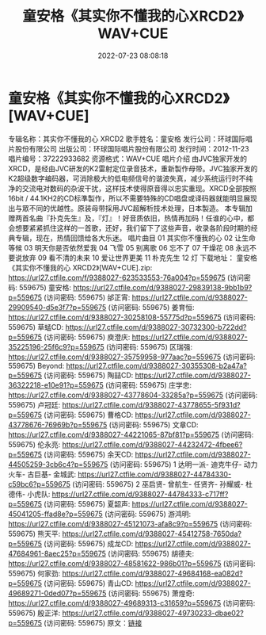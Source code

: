﻿---
title: 童安格《其实你不懂我的心XRCD2》WAV+CUE
date: 2022-07-23 08:08:18
categories: 合集系列
tags: 华语中文
---
# 童安格《其实你不懂我的心XRCD2》[WAV+CUE]

专辑名称：其实你不懂我的心
XRCD2
歌手姓名：童安格
发行公司：环球国际唱片股份有限公司
出版公司：环球国际唱片股份有限公司
发行时间：2012-11-23
唱片编号：37222933682
资源格式：WAV+CUE
唱片介绍
由JVC独家开发的XRCD，是经由JVC研发的K2雷射定位录音技术，重新製作母带。JVC独家开发的K2超级数字编码器，可消除极大的低电频信号的谐波失真，减少系统运行时不纯净的交流电对数码的杂波干扰，这样技术使得原音得以忠实重现。XRCD全部按照16bit
/
44.1KH2的CD标準製作，所以不需要特殊的CD唱盘或译码器就能明显展现出与眾不同的优越性。原装母带採用JVC超解析技术处理，日本製造。
本专辑加赠两首名曲『扑克先生』及，『灯』！好音质依旧，热情再加码！任谁的心中，都会想要紧紧抓住这样的一首歌，还好，我们留下了这些声音，收录各阶段时期的经典专辑，现在，热情回馈给各大乐迷。
唱片曲目
01 其实你不懂我的心
02 让生命等候
03 明天你是否依然爱我
04 飞雪
05 别离歌
06 忘不了
07 干燥花
08 永远不要说放弃
09 看不清的未来
10 爱让世界更美
11 朴克先生
12 灯
下载地址：
童安格《其实你不懂我的心 XRCD2》[WAV+CUE].zip: https://url27.ctfile.com/f/9388027-623533553-76a004?p=559675
(访问密码: 559675)
童安格: https://url27.ctfile.com/d/9388027-29839138-9bb1b9?p=559675
(访问密码: 559675)
邰正宵: https://url27.ctfile.com/d/9388027-29909540-d5e3f7?p=559675
(访问密码: 559675)
姜育恒: https://url27.ctfile.com/d/9388027-30258108-55775d?p=559675
(访问密码: 559675)
草蜢CD: https://url27.ctfile.com/d/9388027-30732300-b722dd?p=559675
(访问密码: 559675)
庾澄庆: https://url27.ctfile.com/d/9388027-35225196-25f6c9?p=559675
(访问密码: 559675)
区瑞强: https://url27.ctfile.com/d/9388027-35759958-977aac?p=559675
(访问密码: 559675)
Beyond: https://url27.ctfile.com/d/9388027-30355308-b2a47a?p=559675
(访问密码: 559675)
陶喆CD: https://url27.ctfile.com/d/9388027-36322218-e10e91?p=559675
(访问密码: 559675)
庄学忠: https://url27.ctfile.com/d/9388027-43778604-33285a?p=559675
(访问密码: 559675)
卢冠廷: https://url27.ctfile.com/d/9388027-43778655-5f931d?p=559675
(访问密码: 559675)
曹格CD: https://url27.ctfile.com/d/9388027-43778676-76969b?p=559675
(访问密码: 559675)
文章CD: https://url27.ctfile.com/d/9388027-44221065-87bf81?p=559675
(访问密码: 559675)
伦永亮: https://url27.ctfile.com/d/9388027-44232472-4fbee6?p=559675
(访问密码: 559675)
余天CD: https://url27.ctfile.com/d/9388027-44505259-3cb6c4?p=559675
(访问密码: 559675)
1 达明一派- 迪克牛仔- 动力火车- 古巨基- 金城武: https://url27.ctfile.com/d/9388027-44784330-c59bc6?p=559675
(访问密码: 559675)
2 巫启贤- 曾航生- 任贤齐- 孙耀威- 杜德伟- 小虎队: https://url27.ctfile.com/d/9388027-44784333-c717ff?p=559675
(访问密码: 559675)
夏韶声: https://url27.ctfile.com/d/9388027-45041205-ffad8e?p=559675
(访问密码: 559675)
游鸿明: https://url27.ctfile.com/d/9388027-45121073-afa8c9?p=559675
(访问密码: 559675)
熊天平: https://url27.ctfile.com/d/9388027-45412758-7650da?p=559675
(访问密码: 559675)
成龙CD: https://url27.ctfile.com/d/9388027-47684961-8aec25?p=559675
(访问密码: 559675)
胡德夫: https://url27.ctfile.com/d/9388027-48581622-986b01?p=559675
(访问密码: 559675)
何家劲: https://url27.ctfile.com/d/9388027-49684168-ea082d?p=559675
(访问密码: 559675)
青山CD: https://url27.ctfile.com/d/9388027-49689271-0ded07?p=559675
(访问密码: 559675)
萧煌奇: https://url27.ctfile.com/d/9388027-49689313-c31659?p=559675
(访问密码: 559675)
殷正洋: https://url27.ctfile.com/d/9388027-49730233-dbae02?p=559675
(访问密码: 559675)
原文：[链接](https://blog.sina.com.cn/s/blog_1647c7e7601030yib.html)
